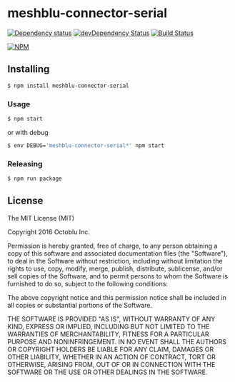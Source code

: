 # meshblu-connector-serial

[![Dependency status](http://img.shields.io/david/octoblu/meshblu-connector-serial.svg?style=flat)](https://david-dm.org/octoblu/meshblu-connector-serial)
[![devDependency Status](http://img.shields.io/david/dev/octoblu/meshblu-connector-serial.svg?style=flat)](https://david-dm.org/octoblu/meshblu-connector-serial#info=devDependencies)
[![Build Status](http://img.shields.io/travis/octoblu/meshblu-connector-serial.svg?style=flat&branch=master)](https://travis-ci.org/octoblu/meshblu-connector-serial)

[![NPM](https://nodei.co/npm/meshblu-connector-serial.svg?style=flat)](https://npmjs.org/package/meshblu-connector-serial)

## Installing

```bash
$ npm install meshblu-connector-serial
```

### Usage

```bash
$ npm start
```

or with debug

```bash
$ env DEBUG='meshblu-connector-serial*' npm start
```

### Releasing

```bash
$ npm run package
```

## License

The MIT License (MIT)

Copyright 2016 Octoblu Inc.

Permission is hereby granted, free of charge, to any person obtaining a copy
of this software and associated documentation files (the "Software"), to deal
in the Software without restriction, including without limitation the rights
to use, copy, modify, merge, publish, distribute, sublicense, and/or sell
copies of the Software, and to permit persons to whom the Software is
furnished to do so, subject to the following conditions:

The above copyright notice and this permission notice shall be included in
all copies or substantial portions of the Software.

THE SOFTWARE IS PROVIDED "AS IS", WITHOUT WARRANTY OF ANY KIND, EXPRESS OR
IMPLIED, INCLUDING BUT NOT LIMITED TO THE WARRANTIES OF MERCHANTABILITY,
FITNESS FOR A PARTICULAR PURPOSE AND NONINFRINGEMENT. IN NO EVENT SHALL THE
AUTHORS OR COPYRIGHT HOLDERS BE LIABLE FOR ANY CLAIM, DAMAGES OR OTHER
LIABILITY, WHETHER IN AN ACTION OF CONTRACT, TORT OR OTHERWISE, ARISING FROM,
OUT OF OR IN CONNECTION WITH THE SOFTWARE OR THE USE OR OTHER DEALINGS IN
THE SOFTWARE.
